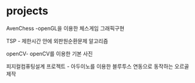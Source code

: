 # projects

AvenChess -openGL을 이용한 체스게임 그래픽구현

TSP - 제한시간 안에 외판원순환문제 알고리즘

openCV- openCV를 이용한 기본 사진 

피지컬컴퓨팅설계 프로젝트 - 아두이노를 이용한 블루투스 연동으로 동작하는 오르골 제작

